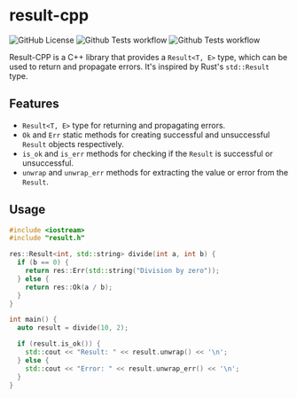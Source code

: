 # result-cpp

![GitHub License](https://img.shields.io/github/license/GregoryKogan/result-cpp)
![Github Tests workflow](https://img.shields.io/github/actions/workflow/status/GregoryKogan/result-cpp/tests.yml?logo=github&label=tests)
![Github Tests workflow](https://img.shields.io/github/actions/workflow/status/GregoryKogan/result-cpp/docs.yml?logo=files&logoColor=f5f5f5&label=docs)

Result-CPP is a C++ library that provides a `Result<T, E>` type, which can be used to return and propagate errors. It's inspired by Rust's `std::Result` type.

## Features

- `Result<T, E>` type for returning and propagating errors.
- `Ok` and `Err` static methods for creating successful and unsuccessful `Result` objects respectively.
- `is_ok` and `is_err` methods for checking if the `Result` is successful or unsuccessful.
- `unwrap` and `unwrap_err` methods for extracting the value or error from the `Result`.

## Usage

```cpp
#include <iostream>
#include "result.h"

res::Result<int, std::string> divide(int a, int b) {
  if (b == 0) {
    return res::Err(std::string("Division by zero"));
  } else {
    return res::Ok(a / b);
  }
}

int main() {
  auto result = divide(10, 2);

  if (result.is_ok()) {
    std::cout << "Result: " << result.unwrap() << '\n';
  } else {
    std::cout << "Error: " << result.unwrap_err() << '\n';
  }
}
```
